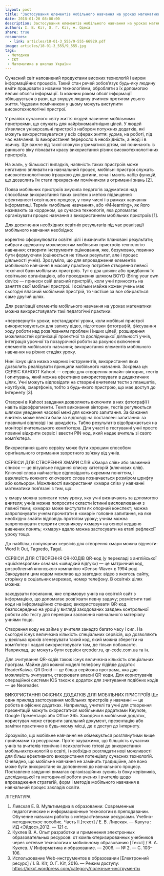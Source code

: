 ```yaml
---
layout: post
title: "Застосування елементів мобільного навчання на уроках математики"
date: 2018-01-20 08:00:00
description: Застосування елементів мобільного навчання на уроках математики
authors: І. В. Кіт, О. Г. Кіт, м. Одеса
share: true
resources:
  - link: articles/18-01-3_555/9-555-66929.pdf
image: articles/18-01-3_555/9_555.jpg
tags:
 - Методика
 - ІКТ
 - Математика в школах України
---
```


Сучасний світ наповнений продуктами високих технологій і виром інформаційних процесів. Такий стан речей зобов’язує будь-яку людину вміти працювати з новими технологіями, обробляти з їх допомогою великі обсяги інформації. Із кожним роком обсяг інформації збільшується в рази, що змушує людину вчитися протягом усього життя. Чудовим помічником у цьому можуть виступити високотехнологічні пристрої.

У реаліях сучасного світу життя людей  насичене мобільними пристроями, що служать для найрізноманітніших цілей. У людей з’явилися універсальні пристрої з набором потужних додатків, які можуть використовуватися у всіх сферах життя: удома, на роботі, під час навчання. Їх використання переросло в необхідність, а іноді і в звичку. Ще важче від такої спокуси утриматися дітям, які
починають із раннього віку пізнавати красу використання різних високотехнологічних пристроїв.

На жаль, у більшості випадків, наявність таких пристроїв може негативно впливати на навчальний процес, мобільні пристрої служать високотехнологічною іграшкою для дитини, хоча і мають набір функцій, що дозволить їм стати прекрасним помічником в отриманні знань [2].

Поява мобільних пристроїв змусила педагогів задуматися над способами використання таких систем з метою підвищення ефективності освітнього процесу, у тому числі і в рамках навчання інформатиці. Термін «мобільне навчання», або «M-learning», як його називають за кордоном, це сучасна технологія, яка допомагає організувати процес навчання з використанням мобільних пристроїв [1].

Для досягнення необхідних освітніх результатів під час реалізації мобільного навчання необхідно:

коректно сформулювати освітні цілі і визначити плановані результати;
вибрати адекватну можливостям мобільних пристроїв технологію навчання;
створити інструменти оцінювання, яке, безумовно, повинно бути формуючим (оцінюється не тільки результат, але і процес діяльності учнів).
Зрозуміло, що для впровадження елементів мобільного навчання в масову практику потрібне створення певної технічної бази мобільних пристроїв. Тут є два шляхи: або придбання їх освітньою організацією, або проходження шляхом BOYD (Bring your own device — принеси свій власний пристрій), коли учні приносять на заняття свої мобільні пристрої. І оскільки майже кожен учень має сьогодні власний мобільний пристрій, то частіше за все обирається саме другий шлях.

Для реалізації елементів мобільного навчання на уроках математики можна використовувати такі педагогічні практики:

«перевернуті» уроки;
нестандартні уроки, коли мобільні пристрої використовуються для запису відео, підготовки фотографій, фіксування ходу роботи над розв’язанням проблем і інших цілей;
розширення можливостей організації проектної та дослідницької діяльності учнів, інтеграція урочної та позаурочної роботи за рахунок включення елементів мобільного навчання;
використання елементів мобільного навчання на різних стадіях уроку.

Нині існує ціла низка хмарних інструментів, використання яких дозволить реалізувати принципи мобільного навчання.
Зокрема це:
СЕРВІС KAHOOT
Kahoot — сервіс для створення онлайн-вікторин, тестів і опитувань, який можна ефективно використовувати в дидактичних цілях. Учні можуть відповідати на створені вчителем тести з планшетів, ноутбуків, смартфонів, тобто з будь-якого пристрою, що має доступ до Інтернету [3].

Створені в Kahoot завдання дозволяють включити в них фотографії і навіть відеофрагменти. Темп виконання вікторин, тестів регулюється шляхом уведення часової межі для кожного запитання. За бажання вчитель може ввести бали за відповіді на поставлені запитання: за правильні відповіді і за швидкість. Табло результатів відображається на моніторі вчительського комп’ютера. Для участі в тестуванні учні просто повинні відкрити сервіс і ввести PIN-код, який надає вчитель зі свого комп’ютера.

Використання цього сервісу може бути хорошим способом оригінального отримання зворотного зв’язку від учнів.

СЕРВІСИ ДЛЯ СТВОРЕННЯ ХМАРИ СЛІВ
«Хмара слів» або зважений список — це візуальне подання списку категорій (ключових слів).
Ключові слова найчастіше відповідають окремим поняттям, і важливість кожного ключового слова позначається розміром шрифту або кольором.
Можливості використання «хмари слів» у навчанні математики пов’язані з тим, що:

у хмару можна записати тему уроку, яку учні визначають за допомогою вчителя;
учнів можна попросити скласти істинні висловлювання з певної теми;
«хмара» може виступати як опорний конспект;
можна запропонувати учням прочитати в «хмарі» головне запитання, на яке необхідно знайти відповідь протягом уроку;
учням можна запропонувати створити словникову «хмару» на основі недавно  вивчених понять;
«хмару» вдало можна застосувати на етапі рефлексії уроку тощо.

До найбільш популярних сервісів для створення хмари можна віднести: Word It Out, Tagxedo, Tagul.

СЕРВІСИ ДЛЯ СТВОРЕННЯ QR-КОДІВ
QR-код (у перекладі з англійської «quickresponse» означає «швидкий відгук») — це матричний код, розроблений японською компанією «Denso-Wave» в 1994 році. Закодувати цим кодом можливо що завгодно: відео з якогось сайту, сторінку в соціальних мережах, номер телефону. В освітніх цілях можна:

закодувати посилання, яке спрямовує учнів на освітній сайт з інформацією, що допомагає розв’язати певну задачу;
розмістити такі коди на інформаційних стендах;
використовувати QR-код безпосередньо на уроці у вигляді закодованих завдань контрольної роботи або тесту для перевірки засвоєння навчального матеріалу учнями тощо.

Створення коду не займе у вчителя занадто багато часу і сил. На сьогодні існує величезна кількість спеціальних сервісів, що дозволяють у декілька кроків згенерувати такий код, який можна зберегти на комп’ютер і надалі використовувати там, де тільки побажаєте. Наприклад, це можуть бути сервіси qrcoder.ru, qr-code.com.ua та ін.

Для зчитування QR-кодів також існує величезна кількість спеціальних програм. Майже для кожної моделі телефону підійде додаток ReaderKaiwa. QR Droid — це більш серйозна програма, яка дає можливість зчитувати, створювати власні QR-коди. Для користувачів операційної системи IOS також є додаток для зчитування подібних кодів — це Neoreader.

ВИКОРИСТАННЯ ОФІСНИХ ДОДАТКІВ ДЛЯ МОБІЛЬНИХ ПРИСТРОЇВ
Ще один приклад застосування мобільних пристроїв у навчанні — це робота в офісних додатках. Наприклад, учителі та учні для створення презентацій можуть скористатися мобільними додатками Кeynote, Google Презентація або Office 365. Заходячи в мобільний додаток, користувач може створити загальний документ, презентацію або замітки практично в будь-якому місці, де є доступ до Інтернету.

Зрозуміло, що мобільне навчання не обмежується розглянутими вище прийомами та ресурсами. Проте зауважимо, що більшість сучасних учнів та вчителів технічно і психологічно готові до використання мобільнихтехнологій в освіті, і необхідно розглядати нові можливості для більш ефективного використання потенціалу сучасних технологій. Очевидно, що мобільне навчання не замінить традиційне, але воно може бути використане як доповнення до навчального процесу. Поставлене завдання вимагає організаційних зусиль із боку керівників, дослідницької та методичної роботи вчених і вчителів щодо впровадження стратегій, форм і методів мобільного навчання в навчальний процес закладів освіти.

ЛІТЕРАТУРА
1. Ливская Е. В. Мультимедиа в образовании: Современные педагогические и информационные технологии в преподавании. Обучение навыкам работы с интерактивными ресурсами. Учебно-методическое пособие. Часть II.[текст] / Е. В. Ливская. — Калуга : ИД «Эйдос»,2012. — 121 с.
2. Куклев В. А. Опыт разработки и применения электронных образовательных ресурсов: от компьютеризированных учебников через сетевые технологии к мобильному образованию [Текст] / В. А. Куклев. // Информатика и образование. — 2006. — № 2. — С. 103–106.
3. Использование Web-инструментов в образовании [Електронний ресурс] / І. В. Кіт, О. Г. Кіт, 2016. — Режим доступу: https://iokot.wordpress.com/category/полезные-инструменты
